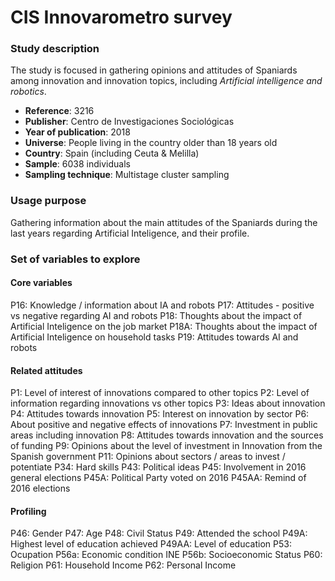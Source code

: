 # CIS Innovarometro survey

### Study description
The study is focused in gathering opinions and attitudes of Spaniards among innovation and innovation topics, including *Artificial intelligence and robotics*. 

* **Reference**: 3216
* **Publisher**: Centro de Investigaciones Sociológicas
* **Year of publication**: 2018
* **Universe**: People living in the country older than 18 years old
* **Country**: Spain (including Ceuta & Melilla)
* **Sample**: 6038 individuals
* **Sampling technique**: Multistage cluster sampling

### Usage purpose
Gathering information about the main attitudes of the Spaniards during the last years regarding Artificial Inteligence, and their profile.

### Set of variables to explore

#### Core variables
P16: Knowledge / information about IA and robots
P17: Attitudes - positive vs negative regarding AI and robots
P18: Thoughts about the impact of Artificial Inteligence on the job market
P18A: Thoughts about the impact of Artificial Inteligence on household tasks
P19: Attitudes towards AI and robots

#### Related attitudes
P1: Level of interest of innovations compared to other topics
P2: Level of information regarding innovations vs other topics
P3: Ideas about innovation 
P4: Attitudes towards innovation 
P5: Interest on innovation by sector
P6: About positive and negative effects of innovations
P7: Investment in public areas including innovation
P8: Attitudes towards innovation and the sources of funding
P9: Opinions about the level of investment in Innovation from the Spanish government
P11: Opinions about sectors / areas to invest / potentiate
P34: Hard skills
P43: Political ideas
P45: Involvement in 2016 general elections
P45A: Political Party voted on 2016
P45AA: Remind of 2016 elections

#### Profiling 
P46: Gender
P47: Age
P48: Civil Status
P49: Attended the school
P49A: Highest level of education achieved
P49AA: Level of education 
P53: Ocupation 
P56a: Economic condition INE
P56b: Socioeconomic Status
P60: Religion
P61: Household Income
P62: Personal Income 


